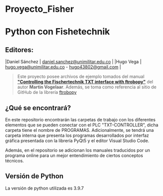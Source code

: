 # Proyecto_Fisher

# Python con Fishetechnik
## Editores: 
|Daniel Sánchez | daniel.sanchez@unimilitar.edu.co                  |
|Hugo Vega      | hugo.vega@unimilitar.edu.co - hugo43802@gmail.com |

 > Este proyecto posee archivos de ejemplo tomados del manual __["Controlling the Fischertechnik TXT interface with ftrobopy"](https://www.astro.rug.nl/~vogelaar/DOCS/TXTwithPython.pdf)__ del autor **Martin Vogelaar**. Además, se toma como referencia al sitio de GitHub de la librería [ftrobopy](https://github.com/ftrobopy/ftrobopy.git)

## ¿Qué se encontrará?

En este repositorio encontrarán las carpetas de trabajo con los diferentes elementos que se pueden conectar con el PLC "TXT-CONTROLLER", dicha carpeta tiene el nombre de PROGRAMAS. Adicionalmente, se tendrá una carpeta interna que presenta los programas desarrollados por interfaz gráfica presentada con la librería PyQt5 y el editor Visual Studio Code.

Además, en el repositorio se adicionan los manuales traducidos por un programa online para un mejor entendimiento de ciertos conceptos técnicos.

## Versión de Python 

La versión de python utilizada es 3.9.7
